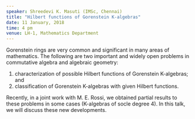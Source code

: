 ```yaml
---
speaker: Shreedevi K. Masuti (IMSc, Chennai)
title: "Hilbert functions of Gorenstein K-algebras"
date: 11 January, 2018
time: 4 pm
venue: LH-1, Mathematics Department
---
```


Gorenstein rings are very common and significant in many areas of mathematics. 
The following are two important and widely open problems in commutative algebra and algebraic geometry:
1. characterization of possible Hilbert functions of Gorenstein K-algebras; and
2. classification of Gorenstein K-algebras with given Hilbert functions.

Recently, in a joint work with M. E. Rossi, we obtained partial results to these problems in some cases
(K-algebras of socle degree 4). In this talk, we will discuss these new developments.

